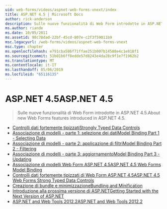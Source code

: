 ```yaml
---
uid: web-forms/videos/aspnet-web-forms-vnext/index
title: ASP.NET 4.5 | Microsoft Docs
author: rick-anderson
description: Sulle nuove funzionalità di Web Form introdotte in ASP.NET 4.5.
ms.author: riande
ms.date: 10/05/2011
ms.assetid: 98c78dad-22bf-45cd-807e-c2f3f59011b9
msc.legacyurl: /web-forms/videos/aspnet-web-forms-vnext
msc.type: chapter
ms.openlocfilehash: e791cba586f71ffae251b007b14588e4c1e818f1
ms.sourcegitcommit: 51b01b6ff8edde57d8243e4da28c9f1e7f1962b2
ms.translationtype: MT
ms.contentlocale: it-IT
ms.lasthandoff: 05/06/2019
ms.locfileid: "65116135"
---
```

# <a name="aspnet-45"></a><span data-ttu-id="9441f-103">ASP.NET 4.5</span><span class="sxs-lookup"><span data-stu-id="9441f-103">ASP.NET 4.5</span></span>

> <span data-ttu-id="9441f-104">Sulle nuove funzionalità di Web Form introdotte in ASP.NET 4.5.</span><span class="sxs-lookup"><span data-stu-id="9441f-104">About new Web Forms features introduced in ASP.NET 4.5.</span></span>

- [<span data-ttu-id="9441f-105">Controlli dati fortemente tipizzati</span><span class="sxs-lookup"><span data-stu-id="9441f-105">Strongly Typed Data Controls</span></span>](aspnet-vnext-videos-strongly-typed-data-controls.md)
- [<span data-ttu-id="9441f-106">Associazione di modelli - parte 1: selezione dei dati</span><span class="sxs-lookup"><span data-stu-id="9441f-106">Model Binding Part 1 - Selecting Data</span></span>](aspnet-vnext-videos-model-binding-part-1-selecting-data.md)
- [<span data-ttu-id="9441f-107">Associazione di modelli - parte 2: applicazione di filtri</span><span class="sxs-lookup"><span data-stu-id="9441f-107">Model Binding Part 2 - Filtering</span></span>](aspnet-vnext-videos-model-binding-part-2-filtering.md)
- [<span data-ttu-id="9441f-108">Associazione di modelli - parte 3: aggiornamento</span><span class="sxs-lookup"><span data-stu-id="9441f-108">Model Binding Part 3 - Updating</span></span>](aspnet-vnext-videos-model-binding-part-3-updating.md)
- [<span data-ttu-id="9441f-109">Associazione di modelli Web Form ASP.NET 4.5</span><span class="sxs-lookup"><span data-stu-id="9441f-109">ASP.NET 4.5 Web Forms Model Binding</span></span>](aspnet-45-web-forms-model-binding.md)
- [<span data-ttu-id="9441f-110">Controlli dati fortemente tipizzati di Web Form ASP.NET 4.5</span><span class="sxs-lookup"><span data-stu-id="9441f-110">ASP.NET 4.5 Web Forms Strong Typed Data Controls</span></span>](aspnet-45-web-forms-strong-typed-data-controls.md)
- [<span data-ttu-id="9441f-111">Creazione di bundle e minimizzazione</span><span class="sxs-lookup"><span data-stu-id="9441f-111">Bundling and Minification</span></span>](aspnet-vnext-videos-bundling-and-minification.md)
- [<span data-ttu-id="9441f-112">Introduzione alla prossima versione di ASP.NET</span><span class="sxs-lookup"><span data-stu-id="9441f-112">Getting Started with the Next Version of ASP.NET</span></span>](getting-started-with-the-next-version-of-aspnet.md)
- [<span data-ttu-id="9441f-113">ASP.NET and Web Tools 2012.2</span><span class="sxs-lookup"><span data-stu-id="9441f-113">ASP.NET and Web Tools 2012.2</span></span>](aspnet-and-web-tools-20122.md)
